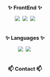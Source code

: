 
<h3 align="center">✨ FrontEnd ✨</h3>
<div align="center">
  <img src="https://img.shields.io/badge/react-20232a.svg?style=for-the-badge&logo=react&logoColor=61DAFB" />&nbsp
  <img src="https://img.shields.io/badge/flutter-02569B?style=for-the-badge&logo=flutter&logoColor=white"/>&nbsp
  <img src="https://img.shields.io/badge/bootstrap-7952B3?style=for-the-badge&logo=bootstrap&logoColor=white">
</div>

<br>

<h3 align="center">✨ Languages ✨</h3>
<div align="center">
  <img src="https://img.shields.io/badge/javascript-F7DF1E.svg?style=for-the-badge&logo=javascript&logoColor=20232a" />&nbsp
  <img src="https://img.shields.io/badge/typescript-007ACC.svg?style=for-the-badge&logo=typescript&logoColor=white" />&nbsp
</div>


<br>

<h3 align="center">📫 Contact 📫</h3>
<div align="center">
</div>

